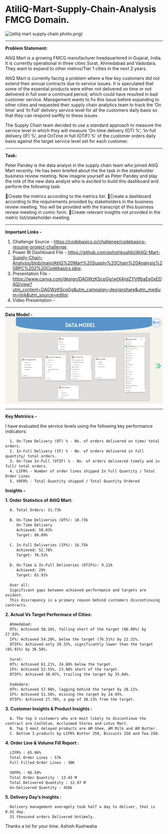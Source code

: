 # AtiliQ-Mart-Supply-Chain-Analysis FMCG Domain.
![(atliq mart supply chain photo.png)
](https://github.com/ashishkushbi/AtiliQ-Mart-Supply-Chain-Analysis/blob/e1ae241b3f332877b08137dc32ed157ef775c5ca/atliq%20mart%20supply%20chain%20photo.png)

------------------------------------------------------------------------
**Problem Statement:**

AtliQ Mart is a growing FMCG manufacturer headquartered in Gujarat, India. It is currently operational in three cities Surat, Ahmedabad and Vadodara. They want to expand to other metros/Tier 1 cities in the next 2 years.
            
AtliQ Mart is currently facing a problem where a few key customers did not extend their annual contracts due to service issues. It is speculated that some of the essential products were either not delivered on time or not delivered in full over a continued period, which could have resulted in bad customer service. Management wants to fix this issue before expanding to other cities and requested their supply chain analytics team to track the ’On time’ and ‘In Full’ delivery service level for all the customers daily basis so that they can respond swiftly to these issues.
            
The Supply Chain team decided to use a standard approach to measure the service level in which they will measure ‘On-time delivery (OT) %’, ‘In-full delivery (IF) %’, and OnTime in full (OTIF) %’ of the customer orders daily basis against the target service level set for each customer.

------------------------------------------------------------------------
**Task:**

Peter Pandey is the data analyst in the supply chain team who joined AtliQ Mart recently. He has been briefed about the the task in the stakeholder business review meeting. Now imagine yourself as Peter Pandey and play the role of the new data analyst who is excited to build this dashboard and perform the following task:
      
🔰Create the metrics according to the metrics list.
🔰Create a dashboard according to the requirements provided by stakeholders in the business review meeting. You will be provided with the transcript of this business review meeting in comic form.
🔰Create relevant insights not provided in the metric list/stakeholder meeting.

------------------------------------------------------------------------
**Important Links -**

1. Challenge Source - https://codebasics.io/challenge/codebasics-resume-project-challenge.
2. Power BI Dashboard File - https://github.com/ashishkushbi/AtiliQ-Mart-Supply-Chain-Analysis/blob/main/AtliQ%20Mart%20Supply%20Chain%20Analysis%20RPC%202%20Codebasics.pbix.
3. Presentation File - https://www.canva.com/design/DAGWzKScpGg/wtX4igIZYVtfbaEe0xEDAQ/view?utm_content=DAGWzKScpGg&utm_campaign=designshare&utm_medium=link&utm_source=editor
4. Video Presentation - 

------------------------------------------------------------------------
**Data Model -**
![atliq mart data model.png](https://github.com/ashishkushbi/AtiliQ-Mart-Supply-Chain-Analysis/blob/e1ae241b3f332877b08137dc32ed157ef775c5ca/atliq%20mart%20data%20model.png)

------------------------------------------------------------------------

**Key Metrirics -**

I have evaluated the service levels using the following key performance indicators:

      1. On-Time Delivery (OT) % - No. of orders delivered on time/ total orders.
      2. In-Full Delivery (IF) % - No. of orders delivered in full quantity/ total orders.
      3. On-Time In-Full (OTIF) % - No. of orders delivered timely and in full/ total orders.
      4. LIFR% - Number of order lines shipped In Full Quantity / Total Order Lines
      5. VOFR% - Total Quantity shipped / Total Quantity Ordered



**Insights -**


**1. Order Statistics of AtliQ Mart:**  

      A. Total Orders: 31.73k
   
      B. On-Time Deliveries (OT%): 18.73k
         On-Time Delivery
         Achieved: 59.03%
         Target: 86.09%
   
      C. In-Full Deliveries (IF%): 16.75k
         Achieved: 52.78%
         Target: 76.51%
   
      D. On-Time & In-Full Deliveries (OTIF%): 9.21k
         Achieved: 29%
         Target: 65.91%

      Over all:
      Significant gaps between achieved performance and targets are evident.
      This discrepancy is a primary reason behind customers discontinuing contracts.



**2. Actual Vs Target Performace of Cities:**

      Ahmedabad:
      OT%: Achieved 58.16%, falling short of the target (86.09%) by 27.93%.
      IF%: Achieved 54.20%, below the target (76.51%) by 22.31%.
      OTIF%: Achieved only 29.33%, significantly lower than the target (65.91%) by 36.58%.
      
      Surat:
      OT%: Achieved 61.21%, 24.88% below the target.
      IF%: Achieved 52.55%, 23.96% short of the target.
      OTIF%: Achieved 30.07%, trailing the target by 35.84%.
      
      Vadodara:
      OT%: Achieved 57.98%, lagging behind the target by 28.11%.
      IF%: Achieved 51.56%, missing the target by 24.95%.
      OTIF%: Achieved 27.78%, a gap of 38.13% from the target.


**3. Customer Insights & Product Insights :**

      A. The top 3 customers who are most likely to discontinue the contract are Coolblue, Acclaimed Stores and Lotus Mart.
      B. Top 3 most delayed products are AM Ghee, AM Milk and AM Butter.
      C. Bottom 3 products by LIFR% Butter 250, Biscuits 250 and Tea 250.



**4. Order Line & Volume Fill Report :**

      LIFR% : 65.96%
      Total Order Lines : 57k
      Full Filled Order Lines : 38K
      
      VOFR% : 96.59%
      Total Order Quantity : 13.43 M
      Total Delivered Quantity : 12.97 M
      Un-Delivered Quantity : 458k



**5. Delivery Day’s Insights :**

      Delivery management averagely took half a day to deliver, that is 0.42 day.
      31 thousand orders Delivered Untimely.

Thanks a lot for your time.
Ashish Kushwaha
